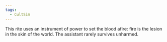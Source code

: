 ```yaml
---
tags:
  - CultSim
---
```

This rite uses an instrument of power to set the blood afire: fire is the lesion in the skin of the world. The assistant rarely survives unharmed.